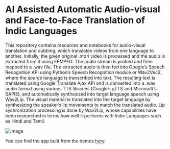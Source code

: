 # AI Assisted Automatic Audio-visual and Face-to-Face Translation of Indic Languages

This repository contains resources and notebooks for audio-visual translation and dubbing, which translates videos from one language to another. Initially, the given original .mp4 video is processed and the audio is extracted from it using FFMPEG. The audio stream is probed and then mapped to a .wav file. The extracted audio is then fed into Google’s Speech Recognition API using Python’s Speech Recognition module or Wav2Vec2, where the source language is transcribed into text. The resulting text is translated using Google Translate Ajax API and is converted into a .wav audio format using various TTS libraries (Google’s gTTS and Microsoft’s SAPI5), and automatically synthesized into target language speech using Wav2Lip. The visual material is translated into the target language by synthesizing the speaker’s lip movements to match the translated audio. Lip sychronization processing is done by Wav2Lip, whose capabilities have been researched in terms how well it performs with Indic Languages such as Hindi and Tamil.

![image](https://github.com/thelonelyextrovert/avt-indic/assets/48013139/929f0f09-18d8-4b91-bb6f-e852c3d8db05)


You can find the app built from the demos [here](https://huggingface.co/spaces/capstonedubtrack/Indiclanguagedubbing)
